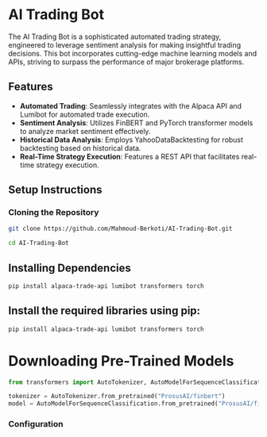 # AI Trading Bot

The AI Trading Bot is a sophisticated automated trading strategy, engineered to leverage sentiment analysis for making insightful trading decisions. This bot incorporates cutting-edge machine learning models and APIs, striving to surpass the performance of major brokerage platforms.

## Features

- **Automated Trading**: Seamlessly integrates with the Alpaca API and Lumibot for automated trade execution.
- **Sentiment Analysis**: Utilizes FinBERT and PyTorch transformer models to analyze market sentiment effectively.
- **Historical Data Analysis**: Employs YahooDataBacktesting for robust backtesting based on historical data.
- **Real-Time Strategy Execution**: Features a REST API that facilitates real-time strategy execution.

## Setup Instructions

### Cloning the Repository

```bash
git clone https://github.com/Mahmoud-Berkoti/AI-Trading-Bot.git

cd AI-Trading-Bot
```
## Installing Dependencies

```bash
pip install alpaca-trade-api lumibot transformers torch
```
## Install the required libraries using pip:

```bash
pip install alpaca-trade-api lumibot transformers torch
```

# Downloading Pre-Trained Models

```python
from transformers import AutoTokenizer, AutoModelForSequenceClassification

tokenizer = AutoTokenizer.from_pretrained("ProsusAI/finbert")
model = AutoModelForSequenceClassification.from_pretrained("ProsusAI/finbert")
```

### Configuration
